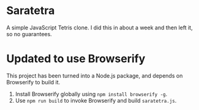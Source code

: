 # Saratetra
A simple JavaScript Tetris clone. I did this in about a week and then left it, so no guarantees.

# Updated to use Browserify
This project has been turned into a Node.js package, and depends on Browserify to build it.
1. Install Browserify globally using `npm install browserify -g`.  
2. Use `npm run build` to invoke Browserify and build `saratetra.js`.